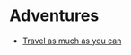# Adventures


 - [Travel as much as you can](../Travel%20as%20much%20as%20you%20can/index.md)
    
